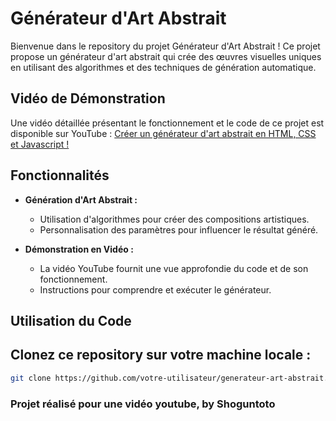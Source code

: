 # Générateur d'Art Abstrait

Bienvenue dans le repository du projet Générateur d'Art Abstrait ! Ce projet propose un générateur d'art abstrait qui crée des œuvres visuelles uniques en utilisant des algorithmes et des techniques de génération automatique.

## Vidéo de Démonstration

Une vidéo détaillée présentant le fonctionnement et le code de ce projet est disponible sur YouTube : [Créer un générateur d'art abstrait en HTML, CSS et Javascript !](https://www.youtube.com/watch?v=YNfmlRlVgYI&t=1s)

## Fonctionnalités

- **Génération d'Art Abstrait :**
  - Utilisation d'algorithmes pour créer des compositions artistiques.
  - Personnalisation des paramètres pour influencer le résultat généré.

- **Démonstration en Vidéo :**
  - La vidéo YouTube fournit une vue approfondie du code et de son fonctionnement.
  - Instructions pour comprendre et exécuter le générateur.

## Utilisation du Code

## Clonez ce repository sur votre machine locale :
```bash
git clone https://github.com/votre-utilisateur/generateur-art-abstrait.git
```

### Projet réalisé pour une vidéo youtube, by Shoguntoto
